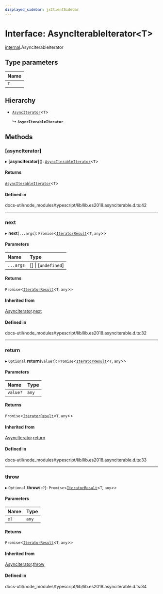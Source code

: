 ```yaml
---
displayed_sidebar: jsClientSidebar
---
```


# Interface: AsyncIterableIterator<T\>

[internal](../modules/internal-8.md).AsyncIterableIterator

## Type parameters

| Name |
| :------ |
| `T` |

## Hierarchy

- [`AsyncIterator`](internal-8.AsyncIterator.md)<`T`\>

  ↳ **`AsyncIterableIterator`**

## Methods

### [asyncIterator]

▸ **[asyncIterator]**(): [`AsyncIterableIterator`](internal-8.AsyncIterableIterator.md)<`T`\>

#### Returns

[`AsyncIterableIterator`](internal-8.AsyncIterableIterator.md)<`T`\>

#### Defined in

docs-util/node_modules/typescript/lib/lib.es2018.asynciterable.d.ts:42

___

### next

▸ **next**(`...args`): `Promise`<[`IteratorResult`](../modules/internal-8.md#iteratorresult)<`T`, `any`\>\>

#### Parameters

| Name | Type |
| :------ | :------ |
| `...args` | [] \| [`undefined`] |

#### Returns

`Promise`<[`IteratorResult`](../modules/internal-8.md#iteratorresult)<`T`, `any`\>\>

#### Inherited from

[AsyncIterator](internal-8.AsyncIterator.md).[next](internal-8.AsyncIterator.md#next)

#### Defined in

docs-util/node_modules/typescript/lib/lib.es2018.asynciterable.d.ts:32

___

### return

▸ `Optional` **return**(`value?`): `Promise`<[`IteratorResult`](../modules/internal-8.md#iteratorresult)<`T`, `any`\>\>

#### Parameters

| Name | Type |
| :------ | :------ |
| `value?` | `any` |

#### Returns

`Promise`<[`IteratorResult`](../modules/internal-8.md#iteratorresult)<`T`, `any`\>\>

#### Inherited from

[AsyncIterator](internal-8.AsyncIterator.md).[return](internal-8.AsyncIterator.md#return)

#### Defined in

docs-util/node_modules/typescript/lib/lib.es2018.asynciterable.d.ts:33

___

### throw

▸ `Optional` **throw**(`e?`): `Promise`<[`IteratorResult`](../modules/internal-8.md#iteratorresult)<`T`, `any`\>\>

#### Parameters

| Name | Type |
| :------ | :------ |
| `e?` | `any` |

#### Returns

`Promise`<[`IteratorResult`](../modules/internal-8.md#iteratorresult)<`T`, `any`\>\>

#### Inherited from

[AsyncIterator](internal-8.AsyncIterator.md).[throw](internal-8.AsyncIterator.md#throw)

#### Defined in

docs-util/node_modules/typescript/lib/lib.es2018.asynciterable.d.ts:34
